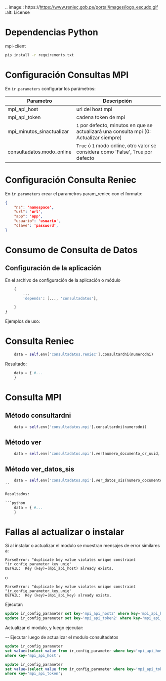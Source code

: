 .. image:: https://https://www.reniec.gob.pe/portal/images/logo_escudo.gif
    :alt: License


Dependencias Python
===================

mpi-client

```bash
pip install -r requirements.txt
```



Configuración Consultas MPI
=============================

En `ir.parameters` configurar los parámetros:


Parametro | Descripción
----------|-------------
mpi_api_host | url del host mpi
mpi_api_token | cadena token de mpi
mpi_minutos_sinactualizar | `1` por defecto, minutos en que se actualizará una consulta mpi (0: Actualizar siempre)
consultadatos.modo_online | `True` ó `1` modo online, otro valor se considera como 'False', `True` por defecto



Configuración Consulta Reniec
=============================

En `ir.parameters` crear el parametros param_reniec con el formato:
```json
{
    "ns": 'namespace',
    "url": 'url',
    "app": 'app',
    "usuario": 'usuario',
    "clave": 'password',
}
```

Consumo de Consulta de Datos
=================

## Configuración de la aplicación
En el archivo de configuración de la aplicación o módulo
```python
    {
        ...
        'depends': [..., 'consultadatos'],

    }
}
```


Ejemplos de uso:
# Consulta Reniec

```python
    data = self.env['consultadatos.reniec'].consultardni(numerodni)
```

Resultado:

```python
    data = { #...
    }
```

# Consulta MPI

## Método consultardni

```python
    data = self.env['consultadatos.mpi'].consultardni(numerodni)
```

## Método ver

```python
    data = self.env['consultadatos.mpi'].ver(numero_documento_or_uuid, tipo_documento="01")
```

## Método ver_datos_sis

```python
    data = self.env['consultadatos.mpi'].ver_datos_sis(numero_documento_or_uuid, tipo_documento="01"):
``

Resultados:

```python
    data = { #...
    }
```
    

Fallas al actualizar o instalar
===============================

Si al instalar o actualizar el modulo se muestran mensajes de error similares a:

```
ParseError: "duplicate key value violates unique constraint "ir_config_parameter_key_uniq"
DETAIL:  Key (key)=(mpi_api_host) already exists.
```

o

```
ParseError: "duplicate key value violates unique constraint "ir_config_parameter_key_uniq"
DETAIL:  Key (key)=(mpi_api_key) already exists.
```

 Ejecutar:

```sql
update ir_config_parameter set key='mpi_api_host2' where key='mpi_api_host';
update ir_config_parameter set key='mpi_api_token2' where key='mpi_api_token';
```

Actualizar el modulo, y luego ejecutar:

-- Ejecutar luego de actualizar el modulo consultadatos
```sql
update ir_config_parameter
set value=(select value from ir_config_parameter where key='mpi_api_host2')
where key='mpi_api_host';

update ir_config_parameter
set value=(select value from ir_config_parameter where key='mpi_api_token2')
where key='mpi_api_token';
```